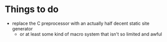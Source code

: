 # Things to do

- replace the C preprocessor with an actually half decent static site generator
    - or at least some kind of macro system that isn't so limited and awful